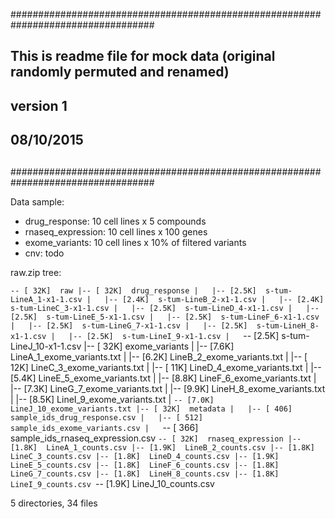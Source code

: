 ##################################################################################
## This is readme file for mock data (original randomly permuted and renamed)	##
## 									    	##
## version 1								    	##
## 								            	##
## 08/10/2015						    		    	##
##									    	##
##################################################################################

Data sample:
 - drug_response:	10 cell lines x 5 compounds
 - rnaseq_expression:	10 cell lines x 100 genes
 - exome_variants:	10 cell lines x 10% of filtered variants
 - cnv: todo

raw.zip tree:

`-- [ 32K]  raw
    |-- [ 32K]  drug_response
    |   |-- [2.5K]  s-tum-LineA_1-x1-1.csv
    |   |-- [2.4K]  s-tum-LineB_2-x1-1.csv
    |   |-- [2.4K]  s-tum-LineC_3-x1-1.csv
    |   |-- [2.5K]  s-tum-LineD_4-x1-1.csv
    |   |-- [2.5K]  s-tum-LineE_5-x1-1.csv
    |   |-- [2.5K]  s-tum-LineF_6-x1-1.csv
    |   |-- [2.5K]  s-tum-LineG_7-x1-1.csv
    |   |-- [2.5K]  s-tum-LineH_8-x1-1.csv
    |   |-- [2.5K]  s-tum-LineI_9-x1-1.csv
    |   `-- [2.5K]  s-tum-LineJ_10-x1-1.csv
    |-- [ 32K]  exome_variants
    |   |-- [7.6K]  LineA_1_exome_variants.txt
    |   |-- [6.2K]  LineB_2_exome_variants.txt
    |   |-- [ 12K]  LineC_3_exome_variants.txt
    |   |-- [ 11K]  LineD_4_exome_variants.txt
    |   |-- [5.4K]  LineE_5_exome_variants.txt
    |   |-- [8.8K]  LineF_6_exome_variants.txt
    |   |-- [7.3K]  LineG_7_exome_variants.txt
    |   |-- [9.9K]  LineH_8_exome_variants.txt
    |   |-- [8.5K]  LineI_9_exome_variants.txt
    |   `-- [7.0K]  LineJ_10_exome_variants.txt
    |-- [ 32K]  metadata
    |   |-- [ 406]  sample_ids_drug_response.csv
    |   |-- [ 512]  sample_ids_exome_variants.csv
    |   `-- [ 366]  sample_ids_rnaseq_expression.csv
    `-- [ 32K]  rnaseq_expression
        |-- [1.8K]  LineA_1_counts.csv
        |-- [1.9K]  LineB_2_counts.csv
        |-- [1.8K]  LineC_3_counts.csv
        |-- [1.8K]  LineD_4_counts.csv
        |-- [1.9K]  LineE_5_counts.csv
        |-- [1.8K]  LineF_6_counts.csv
        |-- [1.8K]  LineG_7_counts.csv
        |-- [1.8K]  LineH_8_counts.csv
        |-- [1.8K]  LineI_9_counts.csv
        `-- [1.9K]  LineJ_10_counts.csv

5 directories, 34 files
